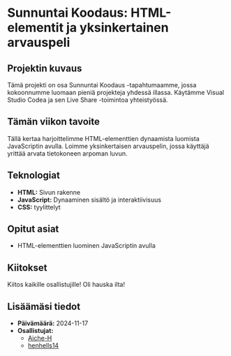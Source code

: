 # Sunnuntai Koodaus: HTML-elementit ja yksinkertainen arvauspeli

## **Projektin kuvaus**

Tämä projekti on osa  Sunnuntai Koodaus -tapahtumaamme, jossa kokoonnumme luomaan pieniä projekteja yhdessä illassa. Käytämme Visual Studio Codea ja sen Live Share -toimintoa yhteistyössä.

## **Tämän viikon tavoite**

Tällä kertaa harjoittelimme HTML-elementtien dynaamista luomista JavaScriptin avulla. Loimme yksinkertaisen arvauspelin, jossa käyttäjä yrittää arvata tietokoneen arpoman luvun.

## **Teknologiat**

* **HTML:** Sivun rakenne
* **JavaScript:** Dynaaminen sisältö ja interaktiivisuus
* **CSS:** tyylittelyt

## **Opitut asiat**

* HTML-elementtien luominen JavaScriptin avulla

## **Kiitokset**

Kiitos kaikille osallistujille! Oli hauska ilta!

## **Lisäämäsi tiedot**

* **Päivämäärä:** 2024-11-17
* **Osallistujat:**
  * [Aiche-H](https://github.com/Aiche-H)
  * [henhells14](https://github.com/henhells14)
